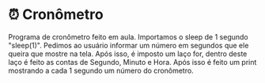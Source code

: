 # ⏰ Cronômetro 

Programa de cronômetro feito em aula. Importamos o sleep de 1 segundo "sleep(1)". Pedimos ao usuário informar um número em segundos que ele queira que mostre na tela. Após isso, é imposto um laço for, dentro deste
laço é feito as contas de Segundo, Minuto e Hora. Após isso é feito um print mostrando a cada 1 segundo um número do cronômetro.
